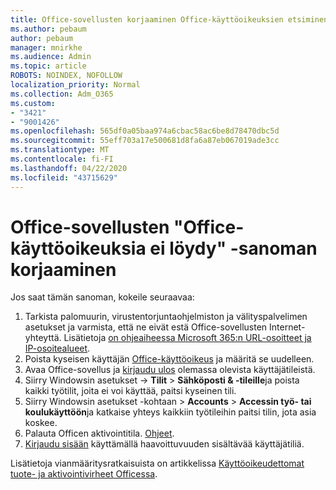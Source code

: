 ```yaml
---
title: Office-sovellusten korjaaminen Office-käyttöoikeuksien etsiminen ei ollut viesti
ms.author: pebaum
author: pebaum
manager: mnirkhe
ms.audience: Admin
ms.topic: article
ROBOTS: NOINDEX, NOFOLLOW
localization_priority: Normal
ms.collection: Adm_O365
ms.custom:
- "3421"
- "9001426"
ms.openlocfilehash: 565df0a05baa974a6cbac58ac6be8d78470dbc5d
ms.sourcegitcommit: 55eff703a17e500681d8fa6a87eb067019ade3cc
ms.translationtype: MT
ms.contentlocale: fi-FI
ms.lasthandoff: 04/22/2020
ms.locfileid: "43715629"
---
```

# <a name="fixing-the-office-apps-couldnt-find-office-licenses-associated-message"></a>Office-sovellusten "Office-käyttöoikeuksia ei löydy" -sanoman korjaaminen

Jos saat tämän sanoman, kokeile seuraavaa:

1. Tarkista palomuurin, virustentorjuntaohjelmiston ja välityspalvelimen asetukset ja varmista, että ne eivät estä Office-sovellusten Internet-yhteyttä. Lisätietoja [on ohjeaiheessa Microsoft 365:n URL-osoitteet ja IP-osoitealueet](https://docs.microsoft.com/office365/enterprise/urls-and-ip-address-ranges).
2. Poista kyseisen käyttäjän [Office-käyttöoikeus](https://docs.microsoft.com/office365/admin/manage/assign-licenses-to-users) ja määritä se uudelleen. 
3. Avaa Office-sovellus ja [kirjaudu ulos](https://support.office.com/article/5a20dc11-47e9-4b6f-945d-478cb6d92071) olemassa olevista käyttäjätileistä.
4. Siirry Windowsin asetukset -> **Tilit** > **Sähköposti & -tileille**ja poista kaikki työtilit, joita ei voi käyttää, paitsi kyseinen tili.
5. Siirry Windowsin asetukset -kohtaan > **Accounts** > **Accessin työ- tai koulukäyttöön**ja katkaise yhteys kaikkiin työtileihin paitsi tilin, jota asia koskee.
6. Palauta Officen aktivointitila. [Ohjeet](https://docs.microsoft.com/office365/troubleshoot/activation/reset-office-365-proplus-activation-state).
7. [Kirjaudu sisään](https://support.office.com/article/628ea040-f265-49de-b986-be09c3ebf8a9) käyttämällä haavoittuvuuden sisältävää käyttäjätiliä.

Lisätietoja vianmääritysratkaisuista on artikkelissa [Käyttöoikeudettomat tuote- ja aktivointivirheet Officessa](https://support.office.com/Article/0d23d3c0-c19c-4b2f-9845-5344fedc4380).